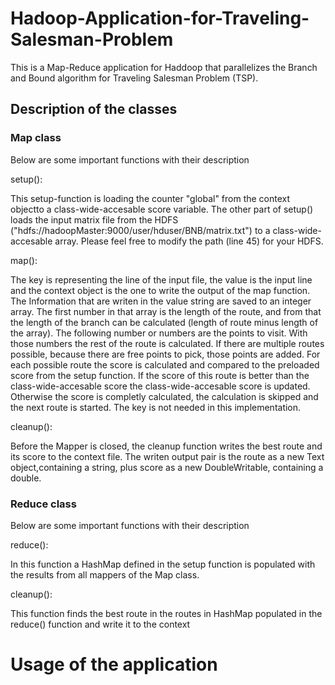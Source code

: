 # Hadoop-Application-for-Traveling-Salesman-Problem
This is a Map-Reduce application for Haddoop that parallelizes the Branch and Bound algorithm for Traveling Salesman Problem (TSP).

## Description of the classes
### Map class
Below are some important functions with their description

setup():

This setup-function is loading the counter "global" from the context objectto a class-wide-accesable score variable. The other part of setup() loads the input matrix file from the HDFS ("hdfs://hadoopMaster:9000/user/hduser/BNB/matrix.txt") to a class-wide-accesable array. Please feel free to modify the path (line 45) for your HDFS.

map():

The key is representing the line of the input file, the value is the input line and the context object is the one to write the output of the map function. The Information that are writen in the value string are saved to an integer array. The first number in
that array is the length of the route, and from that the length of the branch can be calculated (length of route minus length of the array). The following number or numbers are the points to visit. With those numbers the rest of the route is calculated. If there are multiple routes possible, because there are free points to pick, those points are added. For each possible route the score is calculated and compared to the preloaded score from the setup function. If the score of this route is better than the class-wide-accesable score the class-wide-accesable score is updated. Otherwise the score is completly calculated, the calculation is skipped and the next route is started. The key is not needed in this implementation.

cleanup(): 

Before the Mapper is closed, the cleanup function writes the best route and its score to the context file. The writen output pair is the route as a new Text object,containing a string, plus score as a new DoubleWritable, containing a double.

### Reduce class
Below are some important functions with their description

reduce():

In this function a HashMap defined in the setup function is populated with the results from all mappers of the Map class.

cleanup(): 

This function finds the best route in the routes in HashMap populated in the reduce() function and write it to the context

# Usage of the application

